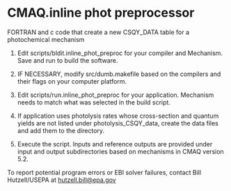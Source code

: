 # CMAQ.inline phot preprocessor
FORTRAN and c code that create a new CSQY_DATA table for a photochemical mechanism

1) Edit scripts/bldit.inline_phot_preproc for your compiler and Mechanism. Save and run to build the software.

2) IF NECESSARY, modify src/dumb.makefile based on the compilers and their flags on your computer platform.

3) Edit scripts/run.inline_phot_preproc for your application. Mechanism needs to match what was selected in the build script.

4) If application uses photolysis rates whose cross-section and quantum yields are not listed under photolysis_CSQY_data, create the data files and add them to the directory.
 
5) Execute the script. Inputs and reference outputs are provided under input and output subdirectories based on mechanisms in CMAQ version 5.2.

To report potential program errors or EBI solver failures, 
contact Bill Hutzell/USEPA at hutzell.bill@epa.gov
